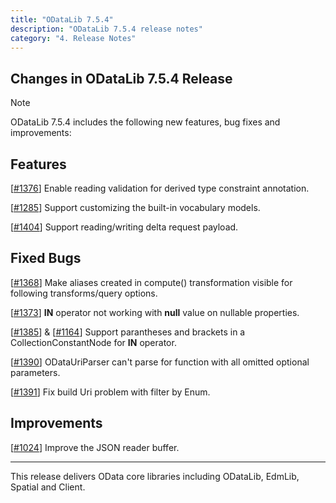 ```yaml
---
title: "ODataLib 7.5.4"
description: "ODataLib 7.5.4 release notes"
category: "4. Release Notes"
---
```


## Changes in ODataLib 7.5.4 Release ##

> [!NOTE]
> ODataLib 7.5.4 includes the following new features, bug fixes and improvements:

## Features ##

[[#1376](https://github.com/OData/odata.net/pull/1376)] Enable reading validation for derived type constraint annotation.

[[#1285](https://github.com/OData/odata.net/issues/1285)] Support customizing the built-in vocabulary models.

[[#1404](https://github.com/OData/odata.net/pull/1404)] Support reading/writing delta request payload.

## Fixed Bugs ##

[[#1368](https://github.com/OData/odata.net/issues/1368)] Make aliases created in compute() transformation visible for following transforms/query options.

[[#1373](https://github.com/OData/odata.net/issues/1373)] **IN** operator not working with **null** value on nullable properties.

[[#1385](https://github.com/OData/odata.net/issues/1385)] & [[#1164](https://github.com/OData/odata.net/issues/1164)] Support parantheses and brackets in a CollectionConstantNode for **IN** operator.

[[#1390](https://github.com/OData/odata.net/issues/1390)] ODataUriParser can't parse for function with all omitted optional parameters.

[[#1391](https://github.com/OData/odata.net/pull/1391)] Fix build Uri problem with filter by Enum.

## Improvements ##

[[#1024](https://github.com/OData/odata.net/issues/1024)] Improve the JSON reader buffer.

---

This release delivers OData core libraries including ODataLib, EdmLib, Spatial and Client.
